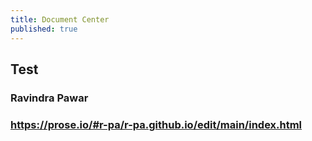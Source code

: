 ```yaml
---
title: Document Center
published: true
---
```

## Test

### Ravindra Pawar

### https://prose.io/#r-pa/r-pa.github.io/edit/main/index.html
